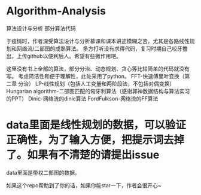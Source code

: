 # Algorithm-Analysis
算法设计与分析 部分算法代码

于疫情时，作者深受算法设计与分析慕课和课本讲述模糊之苦，尤其是各路线性规划和网络流/二部图的成熟算法。
多方打听没有求得代码，复习时期自己咬牙撸出，上传github以便利后人。希望有些微作用吧。

这里没有书上全部的算法，部分分治、动态规划、贪心等比较简单的代码就没有写。
考虑简洁性和便于理解性，此处采用了python。
FFT-快速傅里叶变换（第二章 分治）
LP-线性规划（包括人工变量和两阶段法，不包括对偶变换）
Hungarian algorithm-二部图匹配的匈牙利算法（感谢郭神数据结构与算法实习的PPT）
Dinic-网络流的dinic算法
FordFulkson-网络流的FF算法

# data里面是线性规划的数据，可以验证正确性，为了输入方便，把提示词去掉了。如果有不清楚的请提出issue
data里面是带权二部图的数据。

如果这个repo帮助到了你的话，如果你能star一下，作者会很开心~
